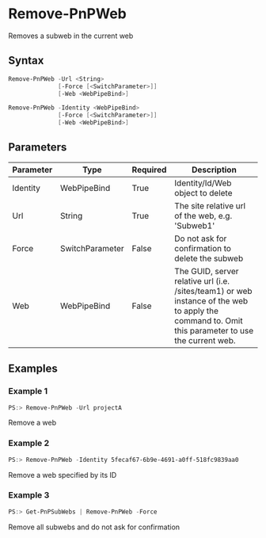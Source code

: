 # Remove-PnPWeb
Removes a subweb in the current web
## Syntax
```powershell
Remove-PnPWeb -Url <String>
              [-Force [<SwitchParameter>]]
              [-Web <WebPipeBind>]
```


```powershell
Remove-PnPWeb -Identity <WebPipeBind>
              [-Force [<SwitchParameter>]]
              [-Web <WebPipeBind>]
```


## Parameters
Parameter|Type|Required|Description
---------|----|--------|-----------
|Identity|WebPipeBind|True|Identity/Id/Web object to delete|
|Url|String|True|The site relative url of the web, e.g. 'Subweb1'|
|Force|SwitchParameter|False|Do not ask for confirmation to delete the subweb|
|Web|WebPipeBind|False|The GUID, server relative url (i.e. /sites/team1) or web instance of the web to apply the command to. Omit this parameter to use the current web.|
## Examples

### Example 1
```powershell
PS:> Remove-PnPWeb -Url projectA
```
Remove a web

### Example 2
```powershell
PS:> Remove-PnPWeb -Identity 5fecaf67-6b9e-4691-a0ff-518fc9839aa0
```
Remove a web specified by its ID

### Example 3
```powershell
PS:> Get-PnPSubWebs | Remove-PnPWeb -Force
```
Remove all subwebs and do not ask for confirmation
